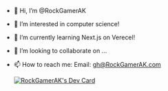 - 👋 Hi, I’m @RockGamerAK
- 👀 I’m interested in computer science!
- 🌱 I’m currently learning Next.js on Verecel!
- 💞️ I’m looking to collaborate on ...
- 📫 How to reach me: Email: gh@RockGamerAK.com

  [![RockGamerAK's Dev Card](https://api.daily.dev/devcards/f0e83bd18f9d4d2a927a495cb8c2bf31.png?r=zwc)](https://app.daily.dev/RockGamerAK)
  
<!---
RockGamerAK/RockGamerAK is a ✨ special ✨ repository because its `README.md` (this file) appears on your GitHub profile.
You can click the Preview link to take a look at your changes.
--->
